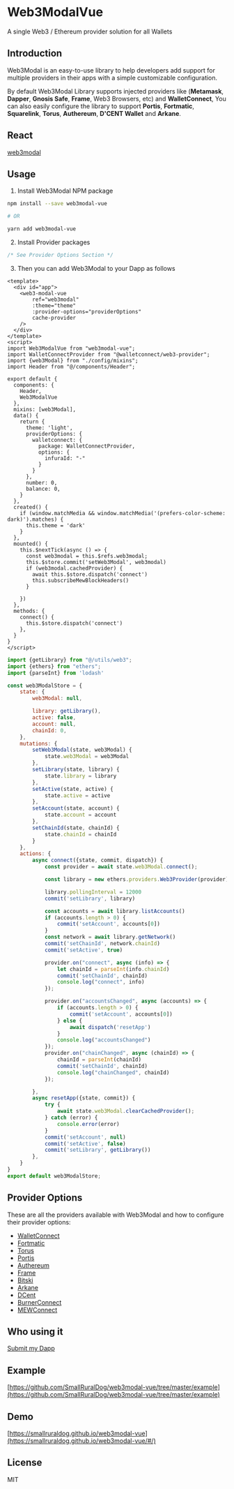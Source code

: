 # Web3ModalVue

A single Web3 / Ethereum provider solution for all Wallets

## Introduction

Web3Modal is an easy-to-use library to help developers add support for multiple providers in their apps with a simple customizable configuration.

By default Web3Modal Library supports injected providers like (**Metamask**, **Dapper**, **Gnosis Safe**, **Frame**, Web3 Browsers, etc) and **WalletConnect**, You can also easily configure the library to support **Portis**, **Fortmatic**, **Squarelink**, **Torus**, **Authereum**, **D'CENT Wallet** and **Arkane**.

## React
[web3modal](https://github.com/Web3Modal/web3modal)

## Usage

1. Install Web3Modal NPM package

```bash
npm install --save web3modal-vue

# OR

yarn add web3modal-vue
```

2. Install Provider packages

```js
/* See Provider Options Section */
```

3. Then you can add Web3Modal to your Dapp as follows

```vue
<template>
  <div id="app">
    <web3-modal-vue
        ref="web3modal"
        :theme="theme"
        :provider-options="providerOptions"
        cache-provider
    />
  </div>
</template>
<script>
import Web3ModalVue from "web3modal-vue";
import WalletConnectProvider from "@walletconnect/web3-provider";
import {web3Modal} from "./config/mixins";
import Header from "@/components/Header";

export default {
  components: {
    Header,
    Web3ModalVue
  },
  mixins: [web3Modal],
  data() {
    return {
      theme: 'light',
      providerOptions: {
        walletconnect: {
          package: WalletConnectProvider,
          options: {
            infuraId: "-"
          }
        }
      },
      number: 0,
      balance: 0,
    }
  },
  created() {
    if (window.matchMedia && window.matchMedia('(prefers-color-scheme: dark)').matches) {
      this.theme = 'dark'
    }
  },
  mounted() {
    this.$nextTick(async () => {
      const web3modal = this.$refs.web3modal;
      this.$store.commit('setWeb3Modal', web3modal)
      if (web3modal.cachedProvider) {
        await this.$store.dispatch('connect')
        this.subscribeMewBlockHeaders()
      }

    })
  },
  methods: {
    connect() {
      this.$store.dispatch('connect')
    },
  }
}
</script>
```

```js
import {getLibrary} from "@/utils/web3";
import {ethers} from "ethers";
import {parseInt} from 'lodash'

const web3ModalStore = {
    state: {
        web3Modal: null,

        library: getLibrary(),
        active: false,
        account: null,
        chainId: 0,
    },
    mutations: {
        setWeb3Modal(state, web3Modal) {
            state.web3Modal = web3Modal
        },
        setLibrary(state, library) {
            state.library = library
        },
        setActive(state, active) {
            state.active = active
        },
        setAccount(state, account) {
            state.account = account
        },
        setChainId(state, chainId) {
            state.chainId = chainId
        }
    },
    actions: {
        async connect({state, commit, dispatch}) {
            const provider = await state.web3Modal.connect();

            const library = new ethers.providers.Web3Provider(provider)

            library.pollingInterval = 12000
            commit('setLibrary', library)

            const accounts = await library.listAccounts()
            if (accounts.length > 0) {
                commit('setAccount', accounts[0])
            }
            const network = await library.getNetwork()
            commit('setChainId', network.chainId)
            commit('setActive', true)

            provider.on("connect", async (info) => {
                let chainId = parseInt(info.chainId)
                commit('setChainId', chainId)
                console.log("connect", info)
            });

            provider.on("accountsChanged", async (accounts) => {
                if (accounts.length > 0) {
                    commit('setAccount', accounts[0])
                } else {
                    await dispatch('resetApp')
                }
                console.log("accountsChanged")
            });
            provider.on("chainChanged", async (chainId) => {
                chainId = parseInt(chainId)
                commit('setChainId', chainId)
                console.log("chainChanged", chainId)
            });

        },
        async resetApp({state, commit}) {
            try {
                await state.web3Modal.clearCachedProvider();
            } catch (error) {
                console.error(error)
            }
            commit('setAccount', null)
            commit('setActive', false)
            commit('setLibrary', getLibrary())
        },
    }
}
export default web3ModalStore;
```

## Provider Options

These are all the providers available with Web3Modal and how to configure their provider options:

- [WalletConnect](https://github.com/Web3Modal/web3modal/blob/master/docs/providers/walletconnect.md)
- [Fortmatic](https://github.com/Web3Modal/web3modal/blob/master/docs/providers/fortmatic.md)
- [Torus](https://github.com/Web3Modal/web3modal/blob/master/docs/providers/torus.md)
- [Portis](https://github.com/Web3Modal/web3modal/blob/master/docs/providers/portis.md)
- [Authereum](https://github.com/Web3Modal/web3modal/blob/master/docs/providers/authereum.md)
- [Frame](https://github.com/Web3Modal/web3modal/blob/master/docs/providers/frame.md)
- [Bitski](https://github.com/Web3Modal/web3modal/blob/master/docs/providers/bitski.md)
- [Arkane](https://github.com/Web3Modal/web3modal/blob/master/docs/providers/arkane.md)
- [DCent](https://github.com/Web3Modal/web3modal/blob/master/docs/providers/dcent.md)
- [BurnerConnect](https://github.com/Web3Modal/web3modal/blob/master/docs/providers/burnerconnect.md)
- [MEWConnect](https://github.com/Web3Modal/web3modal/blob/master/docs/providers/mewconnect.md)

## Who using it

[Submit my Dapp](https://github.com/SmallRuralDog/web3modal-vue/issues/1)

## Example
[https://github.com/SmallRuralDog/web3modal-vue/tree/master/example](https://github.com/SmallRuralDog/web3modal-vue/tree/master/example)

## Demo
[https://smallruraldog.github.io/web3modal-vue](https://smallruraldog.github.io/web3modal-vue/#/)

## License

MIT